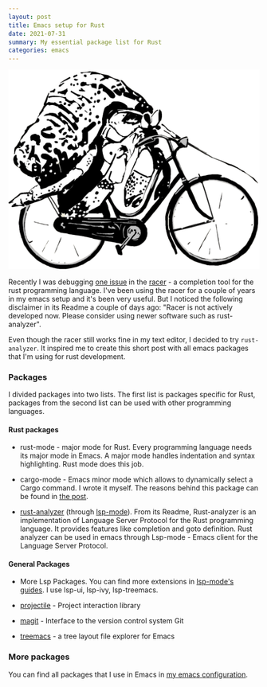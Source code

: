 ```yaml
---
layout: post
title: Emacs setup for Rust
date: 2021-07-31
summary: My essential package list for Rust
categories: emacs
---
```


![img](/images/2021-07-31-crab.png)

Recently I was debugging [one issue](https://github.com/racer-rust/emacs-racer/issues/152#issuecomment-881867717) in the [racer](https://github.com/racer-rust/racer) - a completion tool for the rust programming language. I've been using the racer for a couple of years in my emacs setup and it's been very useful. But I noticed the following disclaimer in its Readme a couple of days ago: "Racer is not actively developed now. Please consider using newer software such as rust-analyzer".

Even though the racer still works fine in my text editor, I decided to try `rust-analyzer`. It inspired me to create this short post with all emacs packages that I'm using for rust development.

### Packages

I divided packages into two lists. The first list is packages specific for Rust, packages from the second list can be used with other programming languages.

#### Rust packages

- rust-mode - major mode for Rust. Every programming language needs its major mode in Emacs. A major mode handles indentation and syntax highlighting. Rust mode does this job.

- cargo-mode -  Emacs minor mode which allows to dynamically select a Cargo command. I wrote it myself. The reasons behind this package can be found in [the post](https://www.badykov.com/emacs/2021/05/29/emacs-cargo-mode/).

- [rust-analyzer](https://github.com/rust-analyzer/rust-analyzer) (through [lsp-mode](https://github.com/emacs-lsp/lsp-mode)). From its Readme, Rust-analyzer is an implementation of Language Server Protocol for the Rust programming language. It provides features like completion and goto definition. Rust analyzer can be used in emacs through Lsp-mode - Emacs client for the Language Server Protocol.

#### General Packages

- More Lsp Packages. You can find more extensions in [lsp-mode's guides](https://emacs-lsp.github.io/lsp-mode/). I use lsp-ui, lsp-ivy, lsp-treemacs.

- [projectile](https://github.com/bbatsov/projectile) - Project interaction library

- [magit](https://github.com/magit/magit) - Interface to the version control system Git

- [treemacs](https://github.com/Alexander-Miller/treemacs) - a tree layout file explorer for Emacs

### More packages

You can find all packages that I use in Emacs in [my emacs configuration](https://github.com/ayrat555/dot-emacs).
